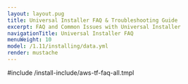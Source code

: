```yaml
---
layout: layout.pug
title: Universal Installer FAQ & Troubleshooting Guide
excerpt: FAQ and Common Issues with Universal Installer
navigationTitle: Universal Installer FAQ
menuWeight: 10
model: /1.11/installing/data.yml
render: mustache
---
```


#include /install-include/aws-tf-faq-all.tmpl